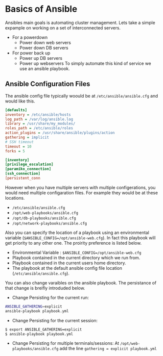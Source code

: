 # Basics of Ansible
Ansibles main goals is automating cluster management. Lets take a simple expample on working on a set of interconnected servers. 
- For a powerdown
  - Power down web servers
  - Power down DB servers
 - For power back up
   - Power up DB servers
   - Power up webservers
To simply automate this kind of service we use an ansible playbook.


## Ansible Configuration Files

The ansible config file typically woould be at `/etc/ansible/ansible.cfg` and would like this.

``` cfg
[defaults]
inventory = /etc/ansible/hosts
log_path = /var/log/ansible.log
library = /usr/share/my_modules/
roles_path = /etc/ansible/roles
action_plugins = /usr/share/ansible/plugins/action
gathering = implicit
# SSH timeout
timeout = 10
forks = 5

[inventory]
[privilege_escalation]
[paramiko_connection]
[ssh_connection]
[persistent_conn
```

However when you have multiple servers with multiple configerations,  you would need multiple configaration files. For example they would be at these locations. 

- `/etc/ansible/ansible.cfg` 
- `/opt/web-playbooks/ansible.cfg `
- `/opt/db-playbooks/ansible.cfg`
- `/opt/network-playbooks/ansible.cfg`

Also you can specify the location of a playbook using an environmental variable (`$ANSIBLE_CONFIG=/opt/ansible-web.cfg`). In fact this playbook will get priority to any other one. The proirity preference is listed below. 

- Environmental Variable : `$ANSIBLE_CONFIG=/opt/ansible-web.cfg`
- Playbook contained in the current directory which we run from.
- Playbook contained in the current users home directory.
- The playbook at the default ansible config file location (`/etc/ansible/ansible.cfg`). 

You can also change varaibles on the ansible playbook. The persistance of that change is breifly introduded below.

- Change Persisting for the current run:
``` bash 
ANSIBLE_GATHERING=explicit
ansible-playbook playbook.yml
```
- Change Persisting for the current session:
``` bash 
$ export ANSIBLE_GATHERING=explicit
$ ansible-playbook playbook.yml
```
- Change Persisting for multiple terminals/sessions:
At `/opt/web-playbooks/ansible.cfg` add the line  `gathering = explicit playbook.yml`









